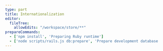 ```yaml
---
type: part
title: Internationalization
editor:
  fileTree:
    allowEdits: "/workspace/store/**"
prepareCommands:
  - ['npm install', 'Preparing Ruby runtime']
  - ['node scripts/rails.js db:prepare', 'Prepare development database']
---
```

